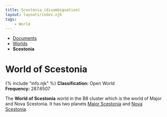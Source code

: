 ```yaml
---
title: Scestonia (disambiguation)
layout: layouts/index.njk
tags:
    - World
---
```


<nav class="text-sm breadcrumbs mb-5">
    <ul>
        <li><a href="/docs">Documents</a></li>
        <li><a href="/docs/world">Worlds</a></li>
        <li><b>Scestonia</b></li>
    </ul>
</nav>
<div class="text-center"><h1>World of Scestonia</h1></div>

<div class="alert shadow-lg mb-5">
    <div>
        {% include "info.njk" %}
        <span>
            <b>Classification:</b> <span class="text-green-500">Open World</span><br>
            <b>Frequency:</b> 287.6507
        </span>
    </div>
</div>

The **World of Scestonia** world in the B8 cluster which is the world of Major and Nova Scestonia. It has two planets <a href="/docs/world/scestonia/major">Major Scestonia</a> and <a href="/docs/world/scestonia/major">Nova Scestonia</a>.